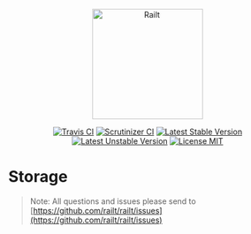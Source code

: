<p align="center">
    <img src="https://railt.org/images/logo-dark.svg" width="200" alt="Railt" />
</p>

<p align="center">
    <a href="https://travis-ci.org/railt/storage"><img src="https://travis-ci.org/railt/storage.svg?branch=1.4.x" alt="Travis CI" /></a>
    <a href="https://scrutinizer-ci.com/g/railt/storage/?branch=1.4.x"><img src="https://scrutinizer-ci.com/g/railt/storage/badges/quality-score.png?b=master" alt="Scrutinizer CI" /></a>
    <a href="https://packagist.org/packages/railt/storage"><img src="https://poser.pugx.org/railt/storage/version" alt="Latest Stable Version"></a>
    <a href="https://packagist.org/packages/railt/storage"><img src="https://poser.pugx.org/railt/storage/v/unstable" alt="Latest Unstable Version"></a>
    <a href="https://raw.githubusercontent.com/railt/storage/master/LICENSE.md"><img src="https://poser.pugx.org/railt/storage/license" alt="License MIT"></a>
</p>

# Storage

> Note: All questions and issues please send 
to [https://github.com/railt/railt/issues](https://github.com/railt/railt/issues)


